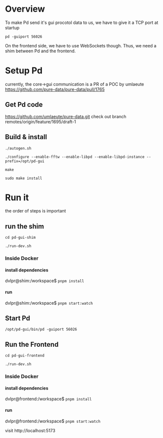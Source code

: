 # Overview

To make Pd send it's gui procotol data to us, we have to give it a TCP port at startup

`pd -guiport 56026`

On the frontend side, we have to use WebSockets though. Thus, we need a shim between Pd and the frontend.


# Setup Pd

currently, the core→gui communication is a PR of a POC by umlaeute 
https://github.com/pure-data/pure-data/pull/1765

## Get Pd code

https://github.com/umlaeute/pure-data.git
check out branch remotes/origin/feature/1695/draft-1

## Build & install

`./autogen.sh`

`./configure --enable-fftw --enable-libpd --enable-libpd-instance --prefix=/opt/pd-gui`

`make`

`sudo make install`


# Run it

the order of steps is important

## run the shim

`cd pd-gui-shim`

`./run-dev.sh`

### Inside Docker

#### install dependencies

dvlpr@shim:/workspace$ `pnpm install`

#### run

dvlpr@shim:/workspace$ `pnpm start:watch`


## Start Pd

`/opt/pd-gui/bin/pd -guiport 56026`


## Run the Frontend

`cd pd-gui-frontend`

`./run-dev.sh`

### Inside Docker

#### install dependencies

dvlpr@frontend:/workspace$ `pnpm install`

#### run

dvlpr@frontend:/workspace$ `pnpm start:watch`

visit http://localhost:5173


